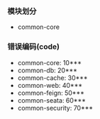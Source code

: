 ### 模块划分
* common-core



### 错误编码(code)
* common-core: 10***
* common-db: 20***
* common-cache: 30***
* common-web: 40***
* common-feign: 50***
* common-seata: 60***
* common-security: 70***